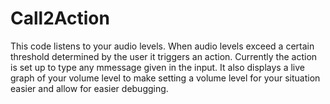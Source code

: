 # Call2Action
This code listens to your audio levels. When audio levels exceed a certain threshold determined by the user it triggers an action.
Currently the action is set up to type any mmessage given in the input.
It also displays a live graph of your volume level to make setting a volume level for your situation easier and allow for easier debugging. 
